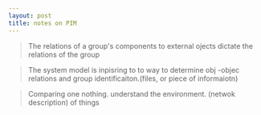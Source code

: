 ```yaml
---
layout: post
title: notes on PIM    
---
```


> The relations of a group's components to external ojects dictate the relations of the group


> The system model is inpisring to to way to determine obj -objec relations and group identificaiton.(files, or piece of informaiotn) 

> Comparing one nothing. understand the environment. (netwok description) of things 


